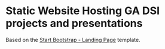 # Static Website Hosting GA DSI projects and presentations

Based on the [Start Bootstrap - Landing Page](https://startbootstrap.com/template-overviews/landing-page/) template.